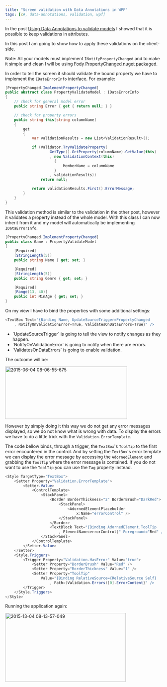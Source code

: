 ```yaml
---
title: "Screen validation with Data Annotations in WPF"
tags: [c#, data-annotations, validation, wpf]
---
```


In the post <a title="Using Data Annotations to validate models" href="https://brunolm.wordpress.com/2015/03/04/using-data-annotations-to-validate-models/" target="_blank">Using Data Annotations to validate models</a> I showed that it is possible to keep validations in attributes.

In this post I am going to show how to apply these validations on the client-side.

Note: All your models must implement `INotifyPropertyChanged` and to make it simple and clean I will be using <a href="https://github.com/Fody/PropertyChanged" target="_blank">Fody PropertyChanged nuget packaged</a>.
<!--more-->

In order to tell the screen it should validate the bound property we have to implement the `IDataErrorInfo` interface. For example:

```csharp
[PropertyChanged.ImplementPropertyChanged]
public abstract class PropertyValidateModel : IDataErrorInfo
{
    // check for general model error
    public string Error { get { return null; } }

    // check for property errors
    public string this[string columnName]
    {
        get
        {
            var validationResults = new List<ValidationResult>();

            if (Validator.TryValidateProperty(
                    GetType().GetProperty(columnName).GetValue(this)
                    , new ValidationContext(this)
                      {
                          MemberName = columnName
                      }
                    , validationResults))
                return null;

            return validationResults.First().ErrorMessage;
        }
    }
}
```

This validation method is similar to the validation in the other post, however it validates a property instead of the whole model. With this class I can now inherit from it and my model will automatically be implementing `IDataErrorInfo`.

```csharp
[PropertyChanged.ImplementPropertyChanged]
public class Game : PropertyValidateModel
{
    [Required]
    [StringLength(5)]
    public string Name { get; set; }

    [Required]
    [StringLength(5)]
    public string Genre { get; set; }

    [Required]
    [Range(13, 40)]
    public int MinAge { get; set; }
}
```

On my view I have to bind the properties with some additional settings:

```csharp
<TextBox Text="{Binding Name, UpdateSourceTrigger=PropertyChanged
    , NotifyOnValidationError=True, ValidatesOnDataErrors=True}" />
```

<ul>
	<li>`UpdateSourceTrigger` is going to tell the view to notify changes as they happen.</li>
	<li>`NotifyOnValidationError` is going to notify when there are errors.</li>
	<li>`ValidatesOnDataErrors` is going to enable validation.</li>
</ul>

The outcome will be:

<a href="https://brunolm.files.wordpress.com/2015/03/2015-06-04-08-06-55-675.png"><img src="https://brunolm.files.wordpress.com/2015/03/2015-06-04-08-06-55-675.png" alt="2015-06-04 08-06-55-675" width="392" height="169" class="alignnone size-full wp-image-93" /></a>

However by simply doing it this way we do not get any error messages displayed, so we do not know what is wrong with data. To display the errors we have to do a little trick with the `Validation.ErrorTemplate`.

The code bellow binds, through a trigger, the `TextBox`'s `ToolTip` to the first error encountered in the control. And by setting the `TextBox`'s error template we can display the error message by accessing the `AdornedElement` and grabbing the `ToolTip` where the error message is contained. If you do not want to use the `ToolTip` you can use the `Tag` property instead.

```csharp
<Style TargetType="TextBox">
    <Setter Property="Validation.ErrorTemplate">
        <Setter.Value>
            <ControlTemplate>
                <StackPanel>
                    <Border BorderThickness="2" BorderBrush="DarkRed">
                        <StackPanel>
                            <AdornedElementPlaceholder
                                x:Name="errorControl" />
                        </StackPanel>
                    </Border>
                    <TextBlock Text="{Binding AdornedElement.ToolTip
                        , ElementName=errorControl}" Foreground="Red" />
                </StackPanel>
            </ControlTemplate>
        </Setter.Value>
    </Setter>
    <Style.Triggers>
        <Trigger Property="Validation.HasError" Value="true">
            <Setter Property="BorderBrush" Value="Red" />
            <Setter Property="BorderThickness" Value="1" />
            <Setter Property="ToolTip"
                Value="{Binding RelativeSource={RelativeSource Self}
                    , Path=(Validation.Errors)[0].ErrorContent}" />
        </Trigger>
    </Style.Triggers>
</Style>
```

Running the application again:

<a href="https://brunolm.files.wordpress.com/2015/03/2015-13-04-08-13-57-049.png"><img src="https://brunolm.files.wordpress.com/2015/03/2015-13-04-08-13-57-049.png" alt="2015-13-04 08-13-57-049" width="388" height="221" class="alignnone size-full wp-image-94" /></a>
